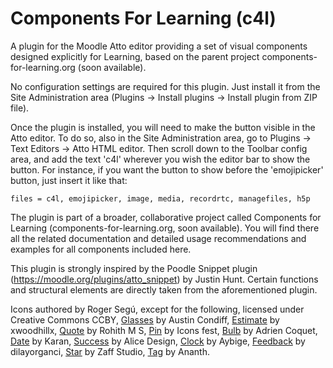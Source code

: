 # Components For Learning (c4l)
 
A plugin for the Moodle Atto editor providing a set of visual components designed explicitly for Learning, based on the parent project components-for-learning.org (soon available).

No configuration settings are required for this plugin. Just install it from the Site Administration area (Plugins → Install plugins → Install plugin from ZIP file). 

Once the plugin is installed, you will need to make the button visible in the Atto editor. To do so, also in the Site Administration area, go to Plugins → Text Editors → Atto HTML editor. Then scroll down to the Toolbar config area, and add the text 'c4l' wherever you wish the editor bar to show the button. For instance, if you want the button to show before the 'emojipicker' button, just insert it like that:

`files = c4l, emojipicker, image, media, recordrtc, managefiles, h5p`

The plugin is part of a broader, collaborative project called Components for Learning (components-for-learning.org, soon available). You will find there all the related documentation and detailed usage recommendations and examples for all components included here.

This plugin is strongly inspired by the Poodle Snippet plugin (https://moodle.org/plugins/atto_snippet) by Justin Hunt. Certain functions and structural elements are directly taken from the aforementioned plugin.

Icons authored by Roger Segú, except for the following, licensed under Creative Commons CCBY, [Glasses](https://thenounproject.com/icon/70907/) by Austin Condiff, [Estimate](https://thenounproject.com/icon/1061038/) by xwoodhillx, [Quote](https://thenounproject.com/icon/77920/) by Rohith M S, [Pin](https://thenounproject.com/icon/689105/) by Icons fest, [Bulb](https://thenounproject.com/icon/1175583/) by Adrien Coquet, [Date](https://thenounproject.com/icon/1272092/) by Karan, [Success](https://thenounproject.com/icon/3405499/) by Alice Design, [Clock](https://thenounproject.com/icon/2310543/) by Aybige, [Feedback](https://thenounproject.com/icon/651868/) by dilayorganci, [Star](https://thenounproject.com/icon/1368720/) by Zaff Studio, [Tag](https://thenounproject.com/icon/938953/) by Ananth.

